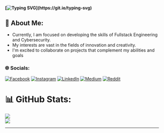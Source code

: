 #### [![Typing SVG](https://readme-typing-svg.herokuapp.com?font=Fira+Code&pause=1000&random=false&width=435&lines=Hello+there+👋;I+am+God'sfavour+Chukwudi;Software+Engineering+Student;)](https://git.io/typing-svg)


## 💫 About Me:
* Currently, I am focused on developing the skills of Fullstack Engineering and Cybersecurity.
* My interests are vast in the fields of innovation and creativity.
* I'm excited to collaborate on projects that complement my abilities and goals


### 🌐 Socials:
[![Facebook](https://img.shields.io/badge/Facebook-%231877F2.svg?logo=Facebook&logoColor=white)](https://facebook.com/chi.dinma.14418) [![Instagram](https://img.shields.io/badge/Instagram-%23E4405F.svg?logo=Instagram&logoColor=white)](https://instagram.com/instagram.com/chi.dinma.14418) [![LinkedIn](https://img.shields.io/badge/LinkedIn-%230077B5.svg?logo=linkedin&logoColor=white)](https://linkedin.com/in/https://www.linkedin.com/in/godsfavour-chukwudi-814258279/) [![Medium](https://img.shields.io/badge/Medium-12100E?logo=medium&logoColor=white)](https://medium.com/@g.chukwudi) [![Reddit](https://img.shields.io/badge/Reddit-%23FF4500.svg?logo=Reddit&logoColor=white)](https://reddit.com/user/u/favour_DC) 

# 📊 GitHub Stats:
<!--  -->
![](https://github-readme-streak-stats.herokuapp.com/?user=GChukwudi&theme=onedark&hide_border=true)<br/>
![](https://github-readme-stats.vercel.app/api/top-langs/?username=GChukwudi&theme=onedark&hide_border=true&include_all_commits=true&count_private=true&layout=compact)

---


<!-- Proudly created with GPRM ( https://gprm.itsvg.in ) -->
